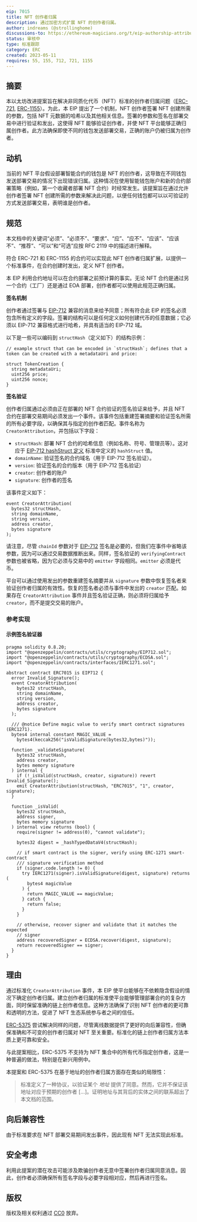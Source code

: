```yaml
---
eip: 7015
title: NFT 创作者归属
description: 通过加密方式扩展 NFT 的创作者归属。
author: indreams (@strollinghome)
discussions-to: https://ethereum-magicians.org/t/eip-authorship-attribution-for-erc721/14244
status: 审核中
type: 标准跟踪
category: ERC
created: 2023-05-11
requires: 55, 155, 712, 721, 1155
---
```


## 摘要

本以太坊改进提案旨在解决非同质化代币（NFT）标准的创作者归属问题（[ERC-721](./eip-721.md), [ERC-1155](./eip-1155.md)）。为此，本 EIP 提出了一个机制，NFT 创作者签署 NFT 创建所需的参数，包括 NFT 元数据的哈希以及其他相关信息。签署的参数和签名在部署交易中进行验证和发出，这使得 NFT 能够验证创作者，并使 NFT 平台能够正确归属创作者。此方法确保即使不同的钱包发送部署交易，正确的账户仍被归属为创作者。

## 动机

当前的 NFT 平台假设部署智能合约的钱包是 NFT 的创作者，这导致在不同钱包发送部署交易的情况下出现错误归属。这种情况在使用智能钱包账户和新的合约部署策略（例如，第一个收藏者部署 NFT 合约）时经常发生。该提案旨在通过允许创作者签署 NFT 创建所需的参数来解决此问题，以便任何钱包都可以以可验证的方式发送部署交易，表明谁是创作者。

## 规范

本文档中的关键词“必须”、“必须不”、“要求”、“应”、“应不”、“应该”、“应该不”、“推荐”、“可以”和“可选”应按 RFC 2119 中的描述进行解释。

符合 ERC-721 和 ERC-1155 的合约可以实现此 NFT 创作者归属扩展，以提供一个标准事件，在合约创建时发出，定义 NFT 创作者。

本 EIP 利用合约地址可以在合约部署之前预计算的事实。无论 NFT 合约是通过另一个合约（工厂）还是通过 EOA 部署，创作者都可以使用此规范正确归属。

**签名机制**

创作者通过签署与 [EIP-712](./eip-712.md) 兼容的消息来给予同意；所有符合此 EIP 的签名必须包含所有定义的字段。签署的结构可以是任何定义如何创建代币的任意数据；它必须以 EIP-712 兼容格式进行哈希，并具有适当的 EIP-712 域。

以下是一些可以编码到 `structHash`（定义如下）的结构示例：

```solidity
// example struct that can be encoded in `structHash`; defines that a token can be created with a metadataUri and price:

struct TokenCreation {
  string metadataUri;
  uint256 price;
  uint256 nonce;
}
```

**签名验证**

创作者归属通过必须由正在部署的 NFT 合约验证的签名验证来给予，并且 NFT 合约在部署交易期间必须发出一个事件。该事件包括重建签署摘要和验证签名所需的所有必要字段，以确保其与指定的创作者匹配。事件名称为 `CreatorAttribution`，并包括以下字段：

- `structHash`: 部署 NFT 合约的哈希信息（例如名称、符号、管理员等）。这对应于 [EIP-712 hashStruct 定义](./eip-712.md#definition-of-hashstruct) 标准中定义的 `hashStruct` 值。
- `domainName`: 验证签名的合约域名（用于 EIP-712 签名验证）。
- `version`: 验证签名的合约版本（用于 EIP-712 签名验证）
- `creator`: 创作者的账户
- `signature`: 创作者的签名

该事件定义如下：

```solidity
event CreatorAttribution(
  bytes32 structHash,
  string domainName,
  string version,
  address creator,
  bytes signature
);
```

请注意，尽管 `chainId` 参数对于 [EIP-712](./eip-712.md) 签名是必要的，但我们在事件中省略该参数，因为可以通过交易数据推断出来。同样，签名验证的 `verifyingContract` 参数也被省略，因为它必须与交易中的 `emitter` 字段相同。`emitter` 必须是代币。

平台可以通过使用发出的参数重建签名摘要并从 `signature` 参数中恢复签名者来验证创作者归属的有效性。恢复的签名者必须与事件中发出的 `creator` 匹配。如果存在 `CreatorAttribution` 事件并且签名验证正确，则必须将归属给予 `creator`，而不是提交交易的账户。

### 参考实现

#### 示例签名验证器

```solidity
pragma solidity 0.8.20;
import "@openzeppelin/contracts/utils/cryptography/EIP712.sol";
import "@openzeppelin/contracts/utils/cryptography/ECDSA.sol";
import "@openzeppelin/contracts/interfaces/IERC1271.sol";

abstract contract ERC7015 is EIP712 {
  error Invalid_Signature();
  event CreatorAttribution(
    bytes32 structHash,
    string domainName,
    string version,
    address creator,
    bytes signature
  );

  /// @notice Define magic value to verify smart contract signatures (ERC1271).
  bytes4 internal constant MAGIC_VALUE =
    bytes4(keccak256("isValidSignature(bytes32,bytes)"));

  function _validateSignature(
    bytes32 structHash,
    address creator,
    bytes memory signature
  ) internal {
    if (!_isValid(structHash, creator, signature)) revert Invalid_Signature();
    emit CreatorAttribution(structHash, "ERC7015", "1", creator, signature);
  }

  function _isValid(
    bytes32 structHash,
    address signer,
    bytes memory signature
  ) internal view returns (bool) {
    require(signer != address(0), "cannot validate");

    bytes32 digest = _hashTypedDataV4(structHash);

    // if smart contract is the signer, verify using ERC-1271 smart-contract
    /// signature verification method
    if (signer.code.length != 0) {
      try IERC1271(signer).isValidSignature(digest, signature) returns (
        bytes4 magicValue
      ) {
        return MAGIC_VALUE == magicValue;
      } catch {
        return false;
      }
    }

    // otherwise, recover signer and validate that it matches the expected
    // signer
    address recoveredSigner = ECDSA.recover(digest, signature);
    return recoveredSigner == signer;
  }
}
```

## 理由

通过标准化 `CreatorAttribution` 事件，本 EIP 使平台能够在不依赖隐含假设的情况下确定创作者归属。建立创作者归属的标准使平台能够管理部署合约的复杂方面，同时保留准确的链上创作者信息。这种方法确保了识别 NFT 创作者的更可靠和透明的方法，促进了 NFT 生态系统参与者之间的信任。

[ERC-5375](./eip-5375.md) 尝试解决同样的问题，尽管离线数据提供了更好的向后兼容性，但确保准确和不可变的创作者归属对 NFT 至关重要。标准化的链上创作者归属方法本质上更可靠和安全。

与此提案相比，ERC-5375 不支持为 NFT 集合中的所有代币指定创作者，这是一种普遍的做法，特别是在新兴用例中。

本提案和 ERC-5375 在基于地址的创作者归属方面存在类似的局限性：

> 标准定义了一种协议，以验证某个 *地址* 提供了同意。然而，它并不保证该地址对应于预期的创作者 […]。证明地址与其背后的实体之间的联系超出了本文档的范围。

## 向后兼容性

由于标准要求在 NFT 部署交易期间发出事件，因此现有 NFT 无法实现此标准。

## 安全考虑

利用此提案的潜在攻击可能涉及欺骗创作者无意中签署创作者归属同意消息。因此，创作者必须确保所有签名字段与必要字段相对应，然后再进行签名。

## 版权

版权及相关权利通过 [CC0](../LICENSE.md) 放弃。